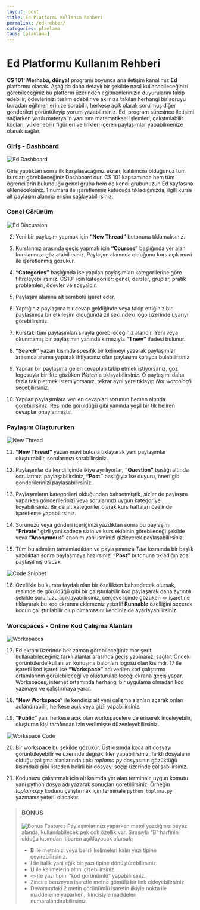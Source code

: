 ```yaml
---
layout: post
title: Ed Platformu Kullanım Rehberi
permalink: /ed-rehber/
categories: planlama
tags: [planlama]
---
```

# Ed Platformu Kullanım Rehberi

**CS 101: Merhaba, dünya!** programı boyunca ana iletişim kanalımız **Ed** platformu olacak. Aşağıda daha detaylı bir şekilde nasıl kullanabileceğinizi görebileceğiniz bu platform üzerinden eğitmenlerinizin duyurularını takip edebilir, ödevlerinizi teslim edebilir ve aklınıza takılan herhangi bir soruyu buradan eğitmenlerinize sorabilir, herkese açık olarak sorulmuş diğer gönderileri görüntüleyip yorum yazabilirsiniz. Ed, program süresince iletişimi sağlarken yazılı materyalin yanı sıra matematiksel işlemleri, çalıştırılabilir kodları, yüklenebilir figürleri ve linkleri içeren paylaşımlar yapabilmenize olanak sağlar.

### Giriş - Dashboard
![Ed Dashboard](https://drive.google.com/file/d/1SovSEp2qUR95AIo0mMcLYfK3T8YzV5NE/preview)

Giriş yaptıktan sonra ilk karşılaşacağınız ekran, katılımcısı olduğunuz tüm kursları görebileceğiniz Dashboard’dur. CS 101 kapsamında hem tüm öğrencilerin bulunduğu genel gruba hem de kendi grubunuzun Ed sayfasına ekleneceksiniz. 1 numara ile işaretlenmiş kutucuğa tıkladığınızda, ilgili kursa ait paylaşım alanına erişim sağlayabilirsiniz.

### Genel Görünüm
![Ed Discussion](https://drive.google.com/file/d/1X5A1todXRhcbRS23pmXF8Rp8SKRxzE7h/preview)

2. Yeni bir paylaşım yapmak için **“New Thread”** butonuna tıklamalısınız.

3. Kurslarınız arasında geçiş yapmak için **“Courses”** başlığında yer alan kurslarınıza göz atabilirsiniz. Paylaşım alanında olduğunu kurs açık mavi ile işaretlenmiş gözükür.

4. **“Categories”** başlığında ise yapılan paylaşımları kategorilerine göre filtreleyebilirsiniz. CS101 için kategoriler: genel, dersler, gruplar, pratik problemleri, ödevler ve sosyaldir.

5. Paylaşım alanına ait sembolü işaret eder. 

6. Yaptığınız paylaşıma bir cevap geldiğinde veya takip ettiğiniz bir paylaşımda bir etkileşim olduğunda zil şeklindeki logo üzerinde uyarıyı görebilirsiniz.

7. Kurstaki tüm paylaşımları sırayla görebileceğiniz alandır. Yeni veya okunmamış bir paylaşımın yanında kırmızıyla **“1 new”** ifadesi bulunur.

8. **“Search”** yazan kısımda spesifik bir kelimeyi yazarak paylaşımlar arasında arama yaparak ihtiyacınız olan paylaşımı kolayca bulabilirsiniz.

9. Yapılan bir paylaşıma gelen cevapları takip etmek istiyorsanız, göz logosuyla birlikte gözüken *Watch*'a tıklayabilirsiniz. O paylaşımı daha fazla takip etmek istemiyorsanız, tekrar aynı yere tıklayıp *Not watching*'i seçebilirsiniz.

10. Yapılan paylaşımlara verilen cevapları sorunun hemen altında görebilirsiniz. Resimde görüldüğü gibi yanında yeşil bir tik beliren cevaplar onaylanmıştır.

### Paylaşım Oluştururken

![New Thread](https://drive.google.com/file/d/1DDleSjGQdMrby37QWtHzwkbpQNYg9A93/preview)

11. **“New Thread”** yazan mavi butona tıklayarak yeni paylaşımlar oluşturabilir, sorularınızı sorabilirsiniz.

12. Paylaşımlar da kendi içinde ikiye ayrılıyorlar, **“Question”** başlığı altında sorularınızı paylaşabilirsiniz, **“Post”** başlığıyla ise duyuru, öneri gibi gönderilerinizi paylaşabilirsiniz.

13. Paylaşımların kategorileri olduğundan bahsetmiştik, sizler de paylaşım yaparken gönderilerinizi veya sorularınızı uygun kategoriye koyabilirsiniz. Bir de alt kategoriler olarak kurs haftaları özelinde işaretleme yapabilirsiniz.

14. Sorunuzu veya gönderi içeriğinizi yazdıktan sonra bu paylaşımı **“Private”** gizli yani sadece sizin ve kurs ekibinin görebileceği şekilde veya **“Anonymous”** anonim yani isminizi gizleyerek paylaşabilirsiniz.

15. Tüm bu adımları tamamladıktan ve paylaşımınıza *Title* kısmında bir başlık yazdıktan sonra paylaşmaya hazırsınız! **“Post”** butonuna tıkladığınızda paylaşılmış olacak.

![Code Snippet](https://drive.google.com/file/d/1kJPV5ulY2Wm4kLOxHQsvjPIVw3KgWDkJ/preview)

16. Özellikle bu kursta faydalı olan bir özellikten bahsedecek olursak, resimde de görüldüğü gibi bir çalıştırılabilir kod paylaşarak daha ayrıntılı şekilde sorunuzu açıklayabilirsiniz, çerçeve içinde gözüken `<>` işaretine tıklayarak bu kod ekranını eklemeniz yeterli! **Runnable** özelliğini seçerek kodun çalıştırılabilir olup olmamasını kendiniz de ayarlayabilirsiniz.

### Workspaces - Online Kod Çalışma Alanları

![Workspaces](https://drive.google.com/file/d/1XUJ0C-WbnsEn70i09rdVyp7-AHDxY1Cb/preview)

17. Ed ekranı üzerinde her zaman görebileceğiniz mor şerit, kullanabileceğiniz farklı alanlar arasında geçiş yapmanızı sağlar. Önceki görüntülerde kullanılan konuşma balonları logosu olan kısımdı. 17 ile işaretli kod işareti ise **“Workspace”** adı verilen kod çalıştırma ortamlarının görülebileceği ve oluşturulabileceği ekrana geçiş yapar. Workspaces, internet ortamında herhangi bir uygulama olmadan kod yazmaya ve çalıştırmaya yarar.

18. **“New Workspace”** ile kendiniz ait yeni çalışma alanları açarak onları adlandırabilir, herkese açık veya gizli yapabilirsiniz.
19. **“Public”** yani herkese açık olan workspacelere de erişerek inceleyebilir, oluşturan kişi tarafından izin verilmişse düzenleyebilirsiniz. 

![Workspace Code](https://drive.google.com/file/d/1j4BvaccL7_1XBLN-nze85t6kcIXND4Vn/preview)

20. Bir workspace bu şekilde gözükür. Üst kısımda koda ait dosyayı görüntüleyebilir ve üzerinde değişiklikler yapabilirsiniz, farklı dosyaların olduğu çalışma alanlarında tıpkı *toplama.py* dosyasının gözüktüğü kısımdaki gibi listeden belirli bir dosyayı seçip üzerinde çalışabilirsiniz.

21. Kodunuzu çalıştırmak için alt kısımda yer alan terminale uygun komutu yani python dosya adı yazarak sonuçları görebilirsiniz. Örneğin *toplama.py* kodunu çalıştırmak için terminale `python toplama.py` yazmanız yeterli olacaktır.

>### BONUS
>![Bonus Features](https://drive.google.com/file/d/1naqEOt-H-H1YYMlXTT8c6shG1a20WMHe/preview)
>Paylaşımlarınızı yaparken metni yazdığınız beyaz alanda, kullanılabilecek pek çok özellik var. Sırasıyla “B” harfinin olduğu kısımdan itibaren açıklayacak olursak:
>* 	**B** ile metninizi veya belirli kelimeleri kalın yazı tipine çevirebilirsiniz.
>* 	*I* ile italik yani eğik bir yazı tipine dönüştürebilirsiniz.
>* 	<u>U</u> ile kelimelerin altını çizebilirsiniz.
>* `<>` ile yazı tipini “kod görünümlü” yapabilirsiniz.
>* 	Zincire benzeyen işaretle metne gömülü bir link ekleyebilirsiniz.
>* 	Devamındaki 2 metin görünümlü işaretin ilkiyle nokta ile maddeleme yaparken, ikincisiyle maddeleri numaralandırabilirsiniz.